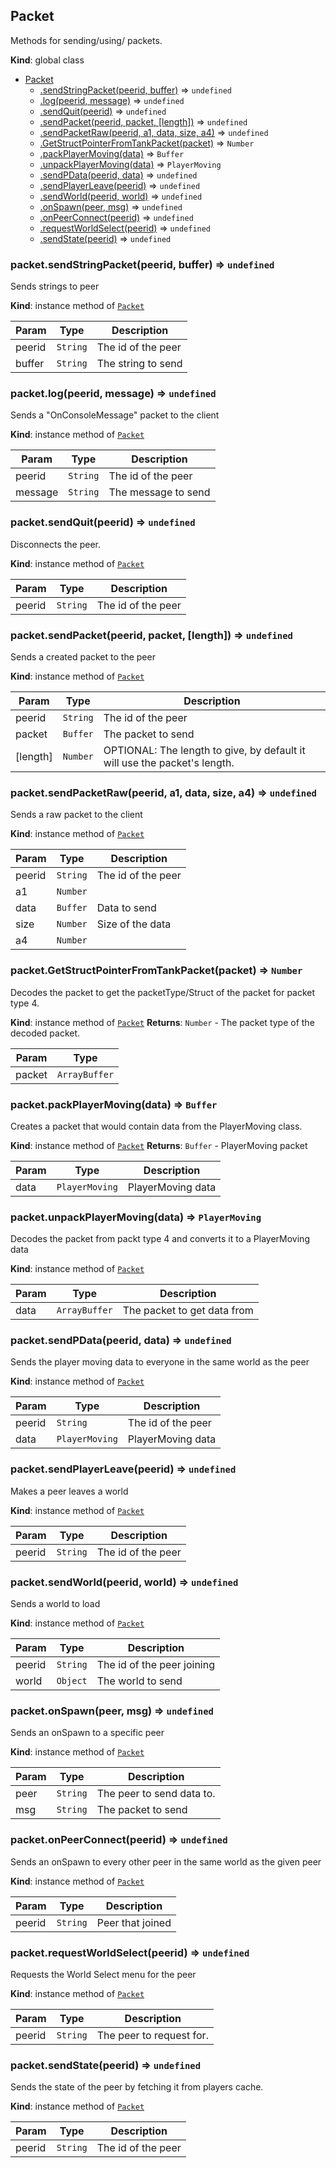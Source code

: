 <a name="Packet"></a>

## Packet
Methods for sending/using/ packets.

**Kind**: global class

* [Packet](#Packet)
    * [.sendStringPacket(peerid, buffer)](#Packet+sendStringPacket) ⇒ <code>undefined</code>
    * [.log(peerid, message)](#Packet+log) ⇒ <code>undefined</code>
    * [.sendQuit(peerid)](#Packet+sendQuit) ⇒ <code>undefined</code>
    * [.sendPacket(peerid, packet, [length])](#Packet+sendPacket) ⇒ <code>undefined</code>
    * [.sendPacketRaw(peerid, a1, data, size, a4)](#Packet+sendPacketRaw) ⇒ <code>undefined</code>
    * [.GetStructPointerFromTankPacket(packet)](#Packet+GetStructPointerFromTankPacket) ⇒ <code>Number</code>
    * [.packPlayerMoving(data)](#Packet+packPlayerMoving) ⇒ <code>Buffer</code>
    * [.unpackPlayerMoving(data)](#Packet+unpackPlayerMoving) ⇒ <code>PlayerMoving</code>
    * [.sendPData(peerid, data)](#Packet+sendPData) ⇒ <code>undefined</code>
    * [.sendPlayerLeave(peerid)](#Packet+sendPlayerLeave) ⇒ <code>undefined</code>
    * [.sendWorld(peerid, world)](#Packet+sendWorld) ⇒ <code>undefined</code>
    * [.onSpawn(peer, msg)](#Packet+onSpawn) ⇒ <code>undefined</code>
    * [.onPeerConnect(peerid)](#Packet+onPeerConnect) ⇒ <code>undefined</code>
    * [.requestWorldSelect(peerid)](#Packet+requestWorldSelect) ⇒ <code>undefined</code>
    * [.sendState(peerid)](#Packet+sendState) ⇒ <code>undefined</code>

<a name="Packet+sendStringPacket"></a>

### packet.sendStringPacket(peerid, buffer) ⇒ <code>undefined</code>
Sends strings to peer

**Kind**: instance method of [<code>Packet</code>](#Packet)

| Param | Type | Description |
| --- | --- | --- |
| peerid | <code>String</code> | The id of the peer |
| buffer | <code>String</code> | The string to send |

<a name="Packet+log"></a>

### packet.log(peerid, message) ⇒ <code>undefined</code>
Sends a "OnConsoleMessage" packet to the client

**Kind**: instance method of [<code>Packet</code>](#Packet)

| Param | Type | Description |
| --- | --- | --- |
| peerid | <code>String</code> | The id of the peer |
| message | <code>String</code> | The message to send |

<a name="Packet+sendQuit"></a>

### packet.sendQuit(peerid) ⇒ <code>undefined</code>
Disconnects the peer.

**Kind**: instance method of [<code>Packet</code>](#Packet)

| Param | Type | Description |
| --- | --- | --- |
| peerid | <code>String</code> | The id of the peer |

<a name="Packet+sendPacket"></a>

### packet.sendPacket(peerid, packet, [length]) ⇒ <code>undefined</code>
Sends a created packet to the peer

**Kind**: instance method of [<code>Packet</code>](#Packet)

| Param | Type | Description |
| --- | --- | --- |
| peerid | <code>String</code> | The id of the peer |
| packet | <code>Buffer</code> | The packet to send |
| [length] | <code>Number</code> | OPTIONAL: The length to give, by default it will use the packet's length. |

<a name="Packet+sendPacketRaw"></a>

### packet.sendPacketRaw(peerid, a1, data, size, a4) ⇒ <code>undefined</code>
Sends a raw packet to the client

**Kind**: instance method of [<code>Packet</code>](#Packet)

| Param | Type | Description |
| --- | --- | --- |
| peerid | <code>String</code> | The id of the peer |
| a1 | <code>Number</code> | <Not sure yet> |
| data | <code>Buffer</code> | Data to send |
| size | <code>Number</code> | Size of the data |
| a4 | <code>Number</code> | <Not sure yet> |

<a name="Packet+GetStructPointerFromTankPacket"></a>

### packet.GetStructPointerFromTankPacket(packet) ⇒ <code>Number</code>
Decodes the packet to get the packetType/Struct of the packet for packet type 4.

**Kind**: instance method of [<code>Packet</code>](#Packet)
**Returns**: <code>Number</code> - The packet type of the decoded packet.

| Param | Type |
| --- | --- |
| packet | <code>ArrayBuffer</code> |

<a name="Packet+packPlayerMoving"></a>

### packet.packPlayerMoving(data) ⇒ <code>Buffer</code>
Creates a packet that would contain data from the PlayerMoving class.

**Kind**: instance method of [<code>Packet</code>](#Packet)
**Returns**: <code>Buffer</code> - PlayerMoving packet

| Param | Type | Description |
| --- | --- | --- |
| data | <code>PlayerMoving</code> | PlayerMoving data |

<a name="Packet+unpackPlayerMoving"></a>

### packet.unpackPlayerMoving(data) ⇒ <code>PlayerMoving</code>
Decodes the packet from packt type 4 and converts it to a PlayerMoving data

**Kind**: instance method of [<code>Packet</code>](#Packet)

| Param | Type | Description |
| --- | --- | --- |
| data | <code>ArrayBuffer</code> | The packet to get data from |

<a name="Packet+sendPData"></a>

### packet.sendPData(peerid, data) ⇒ <code>undefined</code>
Sends the player moving data to everyone in the same world as the peer

**Kind**: instance method of [<code>Packet</code>](#Packet)

| Param | Type | Description |
| --- | --- | --- |
| peerid | <code>String</code> | The id of the peer |
| data | <code>PlayerMoving</code> | PlayerMoving data |

<a name="Packet+sendPlayerLeave"></a>

### packet.sendPlayerLeave(peerid) ⇒ <code>undefined</code>
Makes a peer leaves a world

**Kind**: instance method of [<code>Packet</code>](#Packet)

| Param | Type | Description |
| --- | --- | --- |
| peerid | <code>String</code> | The id of the peer |

<a name="Packet+sendWorld"></a>

### packet.sendWorld(peerid, world) ⇒ <code>undefined</code>
Sends a world to load

**Kind**: instance method of [<code>Packet</code>](#Packet)

| Param | Type | Description |
| --- | --- | --- |
| peerid | <code>String</code> | The id of the peer joining |
| world | <code>Object</code> | The world to send |

<a name="Packet+onSpawn"></a>

### packet.onSpawn(peer, msg) ⇒ <code>undefined</code>
Sends an onSpawn to a specific peer

**Kind**: instance method of [<code>Packet</code>](#Packet)

| Param | Type | Description |
| --- | --- | --- |
| peer | <code>String</code> | The peer to send data to. |
| msg | <code>String</code> | The packet to send |

<a name="Packet+onPeerConnect"></a>

### packet.onPeerConnect(peerid) ⇒ <code>undefined</code>
Sends an onSpawn to every other peer in the same world as the given peer

**Kind**: instance method of [<code>Packet</code>](#Packet)

| Param | Type | Description |
| --- | --- | --- |
| peerid | <code>String</code> | Peer that joined |

<a name="Packet+requestWorldSelect"></a>

### packet.requestWorldSelect(peerid) ⇒ <code>undefined</code>
Requests the World Select menu for the peer

**Kind**: instance method of [<code>Packet</code>](#Packet)

| Param | Type | Description |
| --- | --- | --- |
| peerid | <code>String</code> | The peer to request for. |

<a name="Packet+sendState"></a>

### packet.sendState(peerid) ⇒ <code>undefined</code>
Sends the state of the peer by fetching it from players cache.

**Kind**: instance method of [<code>Packet</code>](#Packet)

| Param | Type | Description |
| --- | --- | --- |
| peerid | <code>String</code> | The id of the peer |

